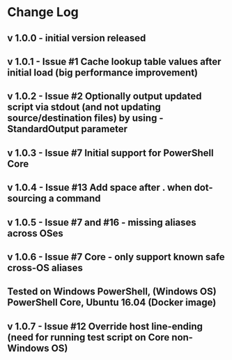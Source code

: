 # Change Log

## v 1.0.0 - initial version released
## v 1.0.1 - Issue #1 Cache lookup table values after initial load (big performance improvement)
## v 1.0.2 - Issue #2 Optionally output updated script via stdout (and not updating source/destination files) by using -StandardOutput parameter
## v 1.0.3 - Issue #7 Initial support for PowerShell Core
## v 1.0.4 - Issue #13 Add space after . when dot-sourcing a command
## v 1.0.5 - Issue #7 and #16 - missing aliases across OSes
## v 1.0.6 - Issue #7 Core - only support known safe cross-OS aliases
## Tested on Windows PowerShell, (Windows OS) PowerShell Core, Ubuntu 16.04 (Docker image)
## v 1.0.7 - Issue #12 Override host line-ending (need for running test script on Core non-Windows OS)
